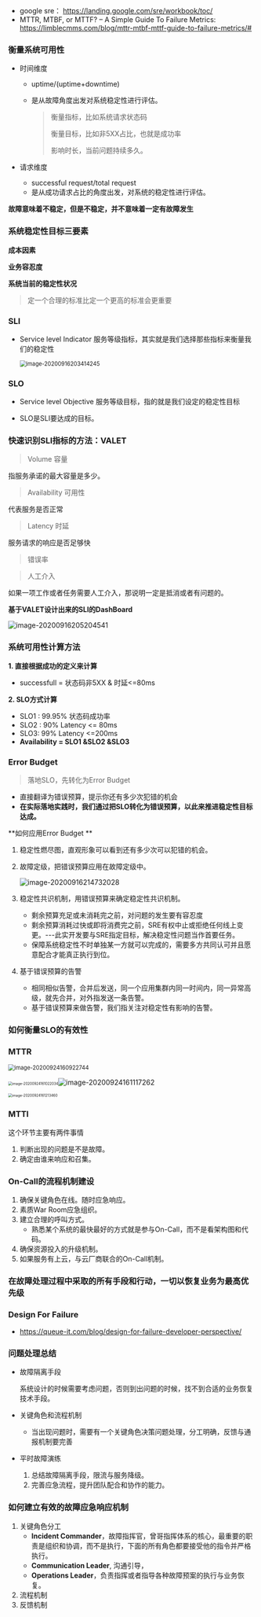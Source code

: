 - google sre： https://landing.google.com/sre/workbook/toc/
- MTTR, MTBF, or MTTF? – A Simple Guide To Failure Metrics: https://limblecmms.com/blog/mttr-mtbf-mttf-guide-to-failure-metrics/#

### 衡量系统可用性

- 时间维度

  - uptime/(uptime+downtime)

  - 是从故障角度出发对系统稳定性进行评估。

    > 衡量指标，比如系统请求状态码
    >
    > 衡量目标，比如非5XX占比，也就是成功率
    >
    > 影响时长，当前问题持续多久。

- 请求维度

  - successful request/total request
  - 是从成功请求占比的角度出发，对系统的稳定性进行评估。

**故障意味着不稳定，但是不稳定，并不意味着一定有故障发生**

### 系统稳定性目标三要素

**成本因素**

**业务容忍度**

**系统当前的稳定性状况**

> 定一个合理的标准比定一个更高的标准会更重要

### SLI

- Service level Indicator 服务等级指标，其实就是我们选择那些指标来衡量我们的稳定性

  <img src="assets/image-20200916203414245.png" alt="image-20200916203414245" style="zoom: 80%;" />

### SLO

- Service level Objective 服务等级目标，指的就是我们设定的稳定性目标

- SLO是SLI要达成的目标。



### 快速识别SLI指标的方法：VALET

> Volume 容量

指服务承诺的最大容量是多少。

> Availability 可用性

代表服务是否正常

> Latency 时延

服务请求的响应是否足够快

> 错误率

> 人工介入

如果一项工作或者任务需要人工介入，那说明一定是抵消或者有问题的。

**基于VALET设计出来的SLI的DashBoard**

![image-20200916205204541](assets/image-20200916205204541.png)



### 系统可用性计算方法

**1. 直接根据成功的定义来计算**

- successfull = 状态码非5XX & 时延<=80ms

**2. SLO方式计算**

- SLO1 : 99.95% 状态码成功率
- SLO2 :  90% Latency <= 80ms
- SLO3: 99% Latency <=200ms
- **Availability = SLO1 &SLO2 &SLO3**

### Error Budget

> 落地SLO，先转化为Error Budget

- 直接翻译为错误预算，提示你还有多少次犯错的机会
- **在实际落地实践时，我们通过把SLO转化为错误预算，以此来推进稳定性目标达成。**

**如何应用Error Budget **

1. 稳定性燃尽图，直观形象可以看到还有多少次可以犯错的机会。

2. 故障定级，把错误预算应用在故障定级中。

   ![image-20200916214732028](assets/image-20200916214732028.png)

3. 稳定性共识机制，用错误预算来确定稳定性共识机制。

   - 剩余预算充足或未消耗完之前，对问题的发生要有容忍度
   - 剩余预算消耗过快或即将消费完之前，SRE有权中止或拒绝任何线上变更。---此实开发要与SRE指定目标，解决稳定性问题当作首要任务。
   - 保障系统稳定性不时单独某一方就可以完成的，需要多方共同认可并且愿意配合才能真正执行到位。

4. 基于错误预算的告警
   - 相同相似告警，合并后发送，同一个应用集群内同一时间内，同一异常高级，就先合并，对外指发送一条告警。
   - 基于错误预算来做告警，我们指关注对稳定性有影响的告警。

### 如何衡量SLO的有效性

### MTTR

<img src="assets/image-20200924160922744.png" alt="image-20200924160922744" style="zoom:80%;" />

<img src="assets/image-20200924161022034.png" alt="image-20200924161022034" style="zoom: 50%;" />![image-20200924161117262](assets/image-20200924161117262.png)

<img src="assets/image-20200924161213460.png" alt="image-20200924161213460" style="zoom:50%;" />

### MTTI

这个环节主要有两件事情

1. 判断出现的问题是不是故障。
2. 确定由谁来响应和召集。

### On-Call的流程机制建设

1. 确保关键角色在线。随时应急响应。
2. 素质War Room应急组织。
3. 建立合理的呼叫方式。
   - 熟悉某个系统的最快最好的方式就是参与On-Call，而不是看架构图和代码。
4. 确保资源投入的升级机制。
5. 如果服务有上云，与云厂商联合的On-Call机制。

### 在故障处理过程中采取的所有手段和行动，一切以恢复业务为最高优先级

### Design For Failure

- https://queue-it.com/blog/design-for-failure-developer-perspective/

### 问题处理总结

- 故障隔离手段

  系统设计的时候需要考虑问题，否则到出问题的时候，找不到合适的业务恢复技术手段。

- 关键角色和流程机制

  - 当出现问题时，需要有一个关键角色决策问题处理，分工明确，反馈与通报机制要完善

- 平时故障演练

  1. 总结故障隔离手段，限流与服务降级。
  2. 完善应急流程，提升团队配合和协作的能力。

### 如何建立有效的故障应急响应机制

1. 关键角色分工
   - **Incident Commander**，故障指挥官，曾哥指挥体系的核心，最重要的职责是组织和协调，而不是执行，下面的所有角色都要接受他的指令并严格执行。
   - **Communication Leader**, 沟通引导，
   - **Operations Leader**，负责指挥或者指导各种故障预案的执行与业务恢复。
2. 流程机制
3. 反馈机制

